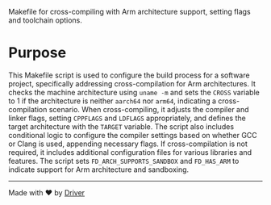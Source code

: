 <!--------------------------------------------------------------------------------->
<!-- IMPORTANT: This file is auto-generated by Driver (https://driver.ai). -------->
<!-- Manual edits may be overwritten on future commits. --------------------------->
<!--------------------------------------------------------------------------------->

Makefile for cross-compiling with Arm architecture support, setting flags and toolchain options.

# Purpose
This Makefile script is used to configure the build process for a software project, specifically addressing cross-compilation for Arm architectures. It checks the machine architecture using `uname -m` and sets the `CROSS` variable to 1 if the architecture is neither `aarch64` nor `arm64`, indicating a cross-compilation scenario. When cross-compiling, it adjusts the compiler and linker flags, setting `CPPFLAGS` and `LDFLAGS` appropriately, and defines the target architecture with the `TARGET` variable. The script also includes conditional logic to configure the compiler settings based on whether GCC or Clang is used, appending necessary flags. If cross-compilation is not required, it includes additional configuration files for various libraries and features. The script sets `FD_ARCH_SUPPORTS_SANDBOX` and `FD_HAS_ARM` to indicate support for Arm architecture and sandboxing.

---
Made with ❤️ by [Driver](https://www.driver.ai/)